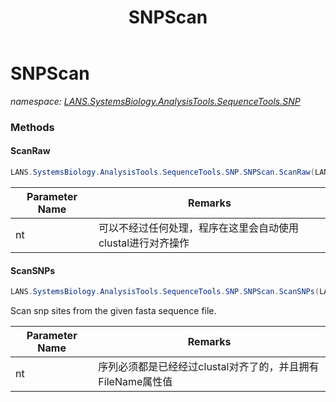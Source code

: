 ﻿---
title: SNPScan
---

# SNPScan
_namespace: [LANS.SystemsBiology.AnalysisTools.SequenceTools.SNP](N-LANS.SystemsBiology.AnalysisTools.SequenceTools.SNP.html)_



### Methods

#### ScanRaw
```csharp
LANS.SystemsBiology.AnalysisTools.SequenceTools.SNP.SNPScan.ScanRaw(LANS.SystemsBiology.SequenceModel.FASTA.FastaFile)
```


|Parameter Name|Remarks|
|--------------|-------|
|nt|可以不经过任何处理，程序在这里会自动使用clustal进行对齐操作|


#### ScanSNPs
```csharp
LANS.SystemsBiology.AnalysisTools.SequenceTools.SNP.SNPScan.ScanSNPs(LANS.SystemsBiology.SequenceModel.FASTA.FastaFile,System.Int32,System.Boolean,System.Boolean)
```
Scan snp sites from the given fasta sequence file.

|Parameter Name|Remarks|
|--------------|-------|
|nt|序列必须都是已经经过clustal对齐了的，并且拥有FileName属性值|





